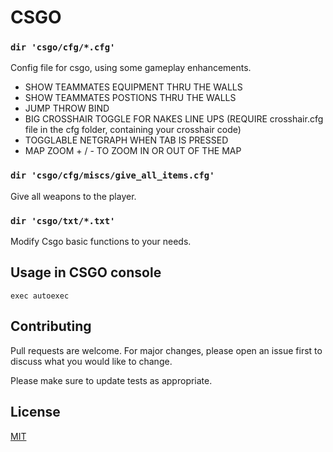 # CSGO
### ```dir 'csgo/cfg/*.cfg'```
Config file for csgo, using some gameplay enhancements.

* SHOW TEAMMATES EQUIPMENT THRU THE WALLS
* SHOW TEAMMATES POSTIONS THRU THE WALLS
* JUMP THROW BIND
* BIG CROSSHAIR TOGGLE FOR NAKES LINE UPS (REQUIRE crosshair.cfg file in the cfg folder, containing your crosshair code)
* TOGGLABLE NETGRAPH WHEN TAB IS PRESSED
* MAP ZOOM + / - TO ZOOM IN OR OUT OF THE MAP

### ```dir 'csgo/cfg/miscs/give_all_items.cfg'```
Give all weapons to the player.

### ```dir 'csgo/txt/*.txt'```
Modify Csgo basic functions to your needs.

## Usage in CSGO console

```console
exec autoexec
```

## Contributing

Pull requests are welcome. For major changes, please open an issue first
to discuss what you would like to change.

Please make sure to update tests as appropriate.

## License

[MIT](https://choosealicense.com/licenses/mit/)
